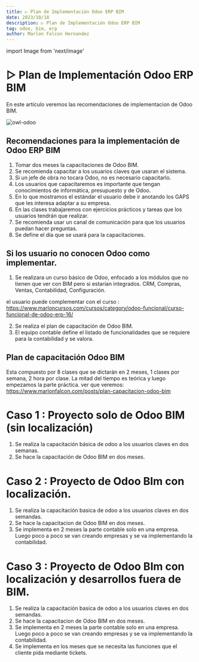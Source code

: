 ```yaml
---
title: ▷ Plan de Implementación Odoo ERP BIM
date: 2023/10/18
description: ▷ Plan de Implementación Odoo ERP BIM
tag: odoo, bim, erp
author: Marlon Falcon Hernandez
---
```

import Image from 'next/image'

# ▷ Plan de Implementación Odoo ERP BIM
En este artículo veremos las recomendaciones de implementacion de Odoo BIM.

<Image
  src="/images/bim20/bim-planificacion.png"
  alt="owl-odoo"
  width={1142}
  height={590}
  priority
  className="next-image"
/>

##  Recomendaciones para la implementación de Odoo ERP BIM
1. Tomar dos meses la capacitaciones de Odoo BIM.
2. Se recomienda capacitar a los usuarios claves que usaran el sistema.
3. Si un jefe de obra no tocara Odoo, no es necesario capacitarlo.
4. Los usuarios que capacitaremos es importante que tengan conocimientos de informática, presupuesto y de Odoo.
5. En lo que mostramos el estándar el usuario debe ir anotando los GAPS que les interesa adaptar a su empresa.
6. En las clases trabajaremos con ejercicios prácticos y tareas que los usuarios tendrán que realizar.
7. Se recomienda usar un canal de comunicación para que los usuarios puedan hacer preguntas.
8. Se define el día que se usará para la capacitaciones.

## Si los usuario no conocen Odoo como implementar.
1. Se realizara un curso básico de Odoo, enfocado a los módulos que no tienen que ver con BIM pero si estarían integrados. CRM, Compras, Ventas, Contabilidad, Configuración.

el usuario puede complementar con el curso : https://www.marloncursos.com/cursos/category/odoo-funcional/curso-funcional-de-odoo-erp-16/

2. Se realiza el plan de capacitación de Odoo BIM.
3. El equipo contable define el listado de funcionalidades que se requiere para la contabilidad y se valora.

## Plan de capacitación Odoo BIM
Esta compuesto por 8 clases que se dictarán en 2 meses, 1 clases por semana, 2 hora por clase. La mitad del tiempo es teórica y luego empezamos la parte práctica.
ver que veremos: https://www.marlonfalcon.com/posts/plan-capacitacion-odoo-bim

# Caso 1 : Proyecto solo de Odoo BIM (sin localización)
1. Se realiza la capacitación básica de odoo a los usuarios claves en dos semanas.
2. Se hace la capacitación de Odoo BIM en dos meses.

# Caso 2 : Proyecto de Odoo BIm con localización.
1. Se realiza la capacitación basica de odoo a los usuarios claves en dos semandas.
2. Se hace la capacitacion de Odoo BIM en dos meses.
3. Se implementa en 2 meses la parte contable solo en una empresa. Luego poco a poco se van creando empresas y se va implementando la contabilidad.

# Caso 3 : Proyecto de Odoo BIm con localización y desarrollos fuera de BIM.
1. Se realiza la capacitación basica de odoo a los usuarios claves en dos semandas.
2. Se hace la capacitacion de Odoo BIM en dos meses.
3. Se implementa en 2 meses la parte contable solo en una empresa. Luego poco a poco se van creando empresas y se va implementando la contabilidad.
4. Se implementa en los meses que se necesita las funciones que el cliente pida mediante tickets.